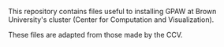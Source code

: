 
This repository contains files useful to installing GPAW
at Brown University's cluster (Center for Computation and Visualization).

These files are adapted from those made by the CCV.
